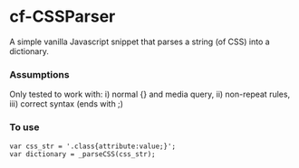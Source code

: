 # cf-CSSParser

A simple vanilla Javascript snippet that parses a string (of CSS) into a dictionary.

### Assumptions
Only tested to work with: 
i) normal {} and media query, 
ii) non-repeat rules,
iii) correct syntax (ends with ;)

### To use
```
var css_str = '.class{attribute:value;}';
var dictionary = _parseCSS(css_str);
```